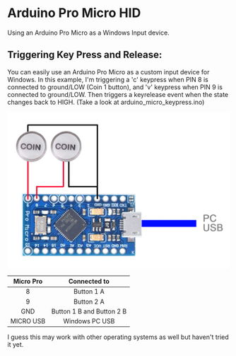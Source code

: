 # Arduino Pro Micro HID
Using an Arduino Pro Micro as a Windows Input device.

## Triggering Key Press and Release:
You can easily use an Arduino Pro Micro as a custom input device for Windows.
In this example, I'm triggering a 'c' keypress when PIN 8 is connected to ground/LOW (Coin 1 button), and 'v' keypress when PIN 9 is connected to ground/LOW.
Then triggers a keyrelease event when the state changes back to HIGH. (Take a look at arduino_micro_keypress.ino)

![alt text](https://raw.githubusercontent.com/cvasquez-github/ArduinoProMicroHID/main/pro-micro-coin-diagram.png)

| Micro Pro       | Connected to              |
| :-------------: | :-------------:           |
| 8               | Button 1 A                |
| 9               | Button 2 A                |
| GND             | Button 1 B and Button 2 B |
| MICRO USB       | Windows PC USB            |

I guess this may work with other operating systems as well but haven't tried it yet.
